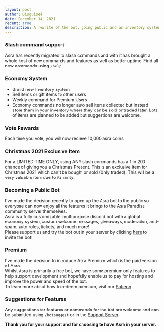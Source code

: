 ```yaml
---
layout: post
author: Disguised
date: December 14, 2021
recent: true
description: A rewrite of the bot, going public and an inventory system - What more could you want from your favourite bot Asra?
---
```

### Slash command support
Asra has recently migrated to slash commands and with it has brought a whole host of new commands and features as well as better uptime. Find all new commands using `/help`

### Economy System
- Brand new Inventory system
- Sell items or gift items to other users
- Weekly command for Premium Users
- Economy commands no longer auto sell items collected but instead store them in your inventory where they can be sold or traded later.
Lots of items are planned to be added but suggestions are welcome.

### Vote Rewards
Each time you vote, you will now recieve 10,000 asra coins.

### Christmas 2021 Exclusive Item
For a LIMITED TIME ONLY, using ANY slash commands has a 1 in 200 chance of giving you a Christmas Present. This is an exclusive item for Christmas 2021 which can't be bought or sold (Only traded). This will be a very valuable item due to its rarity.

### Becoming a Public Bot
I've made the decision recently to open up the Asra bot to the public so everyone can now enjoy all the features it brings to the Asra Paradise community server themselves.<br/>
Asra is a fully customizable, multipurpose discord bot with a global economy system, custom welcome messages, giveaways, moderation, anti-spam, auto roles, tickets, and much more!<br/>
Please support us and try the bot out in your server by clicking [here](https://asraparadise.github.io/invite) to invite the bot!

### Premium
I've made the decision to introduce Asra Premium which is the paid version of Asra.<br/>
Whilst Asra is primarily a free bot, we have some premium only features to help support development and hopefully enable us to pay for hosting and improve the power and speed of the bot.<br/>
To learn more about how to redeem premium, visit our [Patreon](https://www.patreon.com/asraparadise).

### Suggestions for Features
Any suggestions for features or commands for the bot are welcome and can be submitted using `/botsuggest` or in the [Support Server](https://asraparadise.github.io/support).


**Thank you for your support and for choosing to have Asra in your server.**